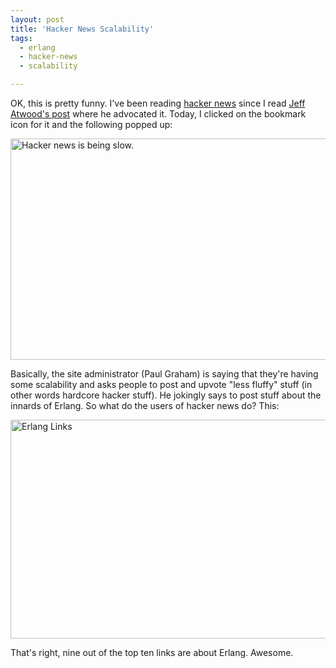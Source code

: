 ```yaml
---
layout: post
title: 'Hacker News Scalability'
tags:
  - erlang
  - hacker-news
  - scalability

---
```


OK, this is pretty funny.  I've been reading <a href="http://news.ycombinator.com/">hacker news</a> since I read <a href="http://www.codinghorror.com/blog/archives/001236.html">Jeff Atwood's post</a> where he advocated it.  Today, I clicked on the bookmark icon for it and the following popped up:

<a href="http://www.daspecster.com/wp-content/uploads/2009/03/erlang.jpg"><img class="alignnone size-full wp-image-322" title="erlang" src="http://www.daspecster.com/wp-content/uploads/2009/03/erlang.jpg" alt="Hacker news is being slow." width="597" height="354" /></a>

Basically, the site administrator (Paul Graham) is saying that they're having some scalability and asks people to post and upvote "less fluffy" stuff (in other words hardcore hacker stuff).  He jokingly says to post stuff about the innards of Erlang.  So what do the users of hacker news do?  This:

<a href="http://www.daspecster.com/wp-content/uploads/2009/03/erlang_links1.jpg"><img class="alignnone size-full wp-image-324" title="erlang_links1" src="http://www.daspecster.com/wp-content/uploads/2009/03/erlang_links1.jpg" alt="Erlang Links" width="608" height="350" /></a>

That's right, nine out of the top ten links are about Erlang.  Awesome.

